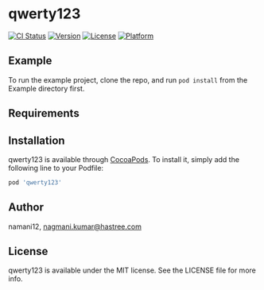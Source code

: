 # qwerty123

[![CI Status](https://img.shields.io/travis/namani12/qwerty123.svg?style=flat)](https://travis-ci.org/namani12/qwerty123)
[![Version](https://img.shields.io/cocoapods/v/qwerty123.svg?style=flat)](https://cocoapods.org/pods/qwerty123)
[![License](https://img.shields.io/cocoapods/l/qwerty123.svg?style=flat)](https://cocoapods.org/pods/qwerty123)
[![Platform](https://img.shields.io/cocoapods/p/qwerty123.svg?style=flat)](https://cocoapods.org/pods/qwerty123)

## Example

To run the example project, clone the repo, and run `pod install` from the Example directory first.

## Requirements

## Installation

qwerty123 is available through [CocoaPods](https://cocoapods.org). To install
it, simply add the following line to your Podfile:

```ruby
pod 'qwerty123'
```

## Author

namani12, nagmani.kumar@hastree.com

## License

qwerty123 is available under the MIT license. See the LICENSE file for more info.
